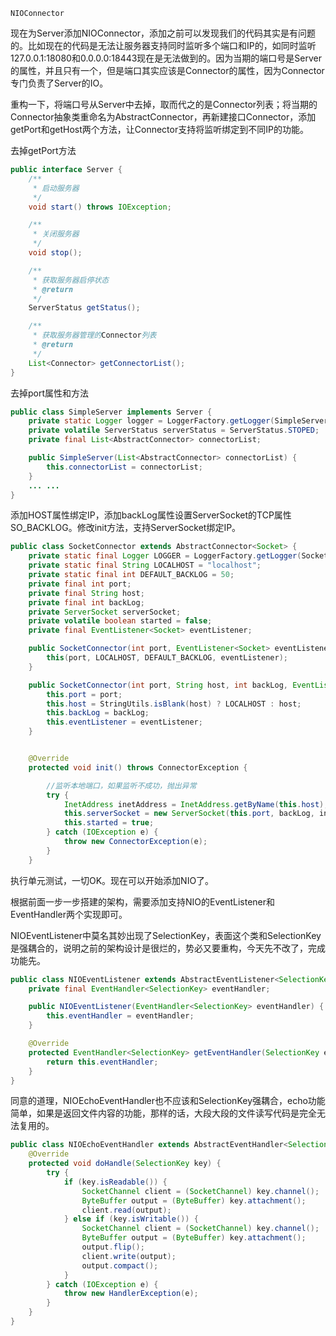 ```
NIOConnector
```

现在为Server添加NIOConnector，添加之前可以发现我们的代码其实是有问题的。比如现在的代码是无法让服务器支持同时监听多个端口和IP的，如同时监听 127.0.0.1:18080和0.0.0.0:18443现在是无法做到的。因为当期的端口号是Server的属性，并且只有一个，但是端口其实应该是Connector的属性，因为Connector专门负责了Server的IO。

重构一下，将端口号从Server中去掉，取而代之的是Connector列表；将当期的Connector抽象类重命名为AbstractConnector，再新建接口Connector，添加getPort和getHost两个方法，让Connector支持将监听绑定到不同IP的功能。

去掉getPort方法

```java
public interface Server {
    /**
     * 启动服务器
     */
    void start() throws IOException;

    /**
     * 关闭服务器
     */
    void stop();

    /**
     * 获取服务器启停状态
     * @return
     */
    ServerStatus getStatus();

    /**
     * 获取服务器管理的Connector列表
     * @return
     */
    List<Connector> getConnectorList();
}
```

去掉port属性和方法

```java
public class SimpleServer implements Server {
    private static Logger logger = LoggerFactory.getLogger(SimpleServer.class);
    private volatile ServerStatus serverStatus = ServerStatus.STOPED;
    private final List<AbstractConnector> connectorList;

    public SimpleServer(List<AbstractConnector> connectorList) {
        this.connectorList = connectorList;
    }
    ... ...
}
```

添加HOST属性绑定IP，添加backLog属性设置ServerSocket的TCP属性SO\_BACKLOG。修改init方法，支持ServerSocket绑定IP。

```java
public class SocketConnector extends AbstractConnector<Socket> {
    private static final Logger LOGGER = LoggerFactory.getLogger(SocketConnector.class);
    private static final String LOCALHOST = "localhost";
    private static final int DEFAULT_BACKLOG = 50;
    private final int port;
    private final String host;
    private final int backLog;
    private ServerSocket serverSocket;
    private volatile boolean started = false;
    private final EventListener<Socket> eventListener;

    public SocketConnector(int port, EventListener<Socket> eventListener) {
        this(port, LOCALHOST, DEFAULT_BACKLOG, eventListener);
    }

    public SocketConnector(int port, String host, int backLog, EventListener<Socket> eventListener) {
        this.port = port;
        this.host = StringUtils.isBlank(host) ? LOCALHOST : host;
        this.backLog = backLog;
        this.eventListener = eventListener;
    }


    @Override
    protected void init() throws ConnectorException {

        //监听本地端口，如果监听不成功，抛出异常
        try {
            InetAddress inetAddress = InetAddress.getByName(this.host);
            this.serverSocket = new ServerSocket(this.port, backLog, inetAddress);
            this.started = true;
        } catch (IOException e) {
            throw new ConnectorException(e);
        }
    }
```

执行单元测试，一切OK。现在可以开始添加NIO了。

根据前面一步一步搭建的架构，需要添加支持NIO的EventListener和EventHandler两个实现即可。

NIOEventListener中莫名其妙出现了SelectionKey，表面这个类和SelectionKey是强耦合的，说明之前的架构设计是很烂的，势必又要重构，今天先不改了，完成功能先。

```java
public class NIOEventListener extends AbstractEventListener<SelectionKey> {
    private final EventHandler<SelectionKey> eventHandler;

    public NIOEventListener(EventHandler<SelectionKey> eventHandler) {
        this.eventHandler = eventHandler;
    }

    @Override
    protected EventHandler<SelectionKey> getEventHandler(SelectionKey event) {
        return this.eventHandler;
    }
}
```

同意的道理，NIOEchoEventHandler也不应该和SelectionKey强耦合，echo功能简单，如果是返回文件内容的功能，那样的话，大段大段的文件读写代码是完全无法复用的。

```java
public class NIOEchoEventHandler extends AbstractEventHandler<SelectionKey> {
    @Override
    protected void doHandle(SelectionKey key) {
        try {
            if (key.isReadable()) {
                SocketChannel client = (SocketChannel) key.channel();
                ByteBuffer output = (ByteBuffer) key.attachment();
                client.read(output);
            } else if (key.isWritable()) {
                SocketChannel client = (SocketChannel) key.channel();
                ByteBuffer output = (ByteBuffer) key.attachment();
                output.flip();
                client.write(output);
                output.compact();
            }
        } catch (IOException e) {
            throw new HandlerException(e);
        }
    }
}
```



